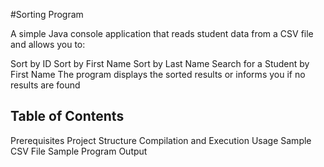 #Sorting Program

A simple Java console application that reads student data from a CSV file and allows you to:

Sort by ID
Sort by First Name
Sort by Last Name
Search for a Student by First Name
The program displays the sorted results or informs you if no results are found

## Table of Contents

Prerequisites
Project Structure
Compilation and Execution
Usage
Sample CSV File
Sample Program Output
